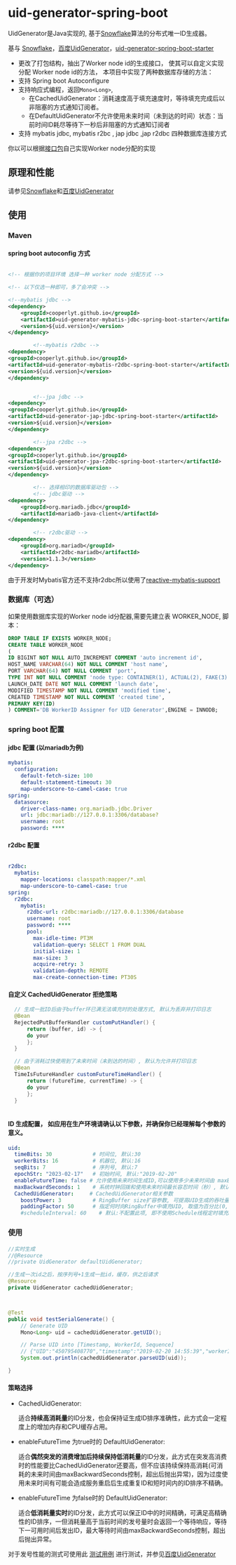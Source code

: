 
uid-generator-spring-boot
==========================

UidGenerator是Java实现的, 基于[Snowflake](https://github.com/twitter/snowflake)算法的分布式唯一ID生成器。

基与 [Snowflake](https://github.com/twitter/snowflake)，[百度UidGenerator](https://github.com/baidu/uid-generator)，[uid-generator-spring-boot-starter](https://github.com/wujun234/uid-generator-spring-boot-starter)


* 更改了打包结构，抽出了Worker node id的生成接口， 使其可以自定义实现分配 Worker node id的方法， 本项目中实现了两种数据库存储的方法：
* 支持 Spring boot Autoconfigure 
* 支持响应式编程，返回`Mono<Long>`, 
  * 在CachedUidGenerator：消耗速度高于填充速度时，等待填充完成后以非阻塞的方式通知订阅者。
  * 在DefaultUidGenerator不允许使用未来时间（未到达的时间）状态：当前时间ID耗尽等待下一秒后非阻塞的方式通知订阅者
* 支持 mybatis jdbc, mybatis r2bc , jap jdbc ,jap r2dbc 四种数据库连接方式

你以可以根据[接口包](https://github.com/cooperlyt/uid-generator-spring-boot/tree/master/uid-generator-api)自己实现Worker node分配的实现

## 原理和性能

请参见[Snowflake](https://github.com/twitter/snowflake)和[百度UidGenerator](https://github.com/baidu/uid-generator)

## 使用

### Maven 

#### spring boot autoconfig 方式
```xml

<!-- 根据你的项目环境 选择一种 worker node 分配方式 -->

<!-- 以下仅选一种即可，多了会冲突 -->

<!--mybatis jdbc -->
<dependency>
    <groupId>cooperlyt.github.io</groupId>
    <artifactId>uid-generator-mybatis-jdbc-spring-boot-starter</artifactId>
    <version>${uid.version}</version>
</dependency>

        <!--mybatis r2dbc -->
<dependency>
<groupId>cooperlyt.github.io</groupId>
<artifactId>uid-generator-mybatis-r2dbc-spring-boot-starter</artifactId>
<version>${uid.version}</version>
</dependency>


        <!--jpa jdbc -->
<dependency>
<groupId>cooperlyt.github.io</groupId>
<artifactId>uid-generator-jap-jdbc-spring-boot-starter</artifactId>
<version>${uid.version}</version>
</dependency>

        <!--jpa r2dbc -->
<dependency>
<groupId>cooperlyt.github.io</groupId>
<artifactId>uid-generator-jpa-r2dbc-spring-boot-starter</artifactId>
<version>${uid.version}</version>
</dependency>

        <!-- 选择相印的数据库驱动包 -->
        <!-- jdbc驱动 -->
<dependency>
    <groupId>org.mariadb.jdbc</groupId>
    <artifactId>mariadb-java-client</artifactId>
</dependency>

        <!-- r2dbc驱动 -->
<dependency>
    <groupId>org.mariadb</groupId>
    <artifactId>r2dbc-mariadb</artifactId>
    <version>1.1.3</version>
</dependency>

```
由于开发时Mybatis官方还不支持r2dbc所以使用了[reactive-mybatis-support](https://github.com/chenggangpro/reactive-mybatis-support)


### 数据库（可选）
如果使用数据库实现的Worker node id分配器,需要先建立表 WORKER_NODE, 脚本：
```sql
DROP TABLE IF EXISTS WORKER_NODE;
CREATE TABLE WORKER_NODE
(
ID BIGINT NOT NULL AUTO_INCREMENT COMMENT 'auto increment id',
HOST_NAME VARCHAR(64) NOT NULL COMMENT 'host name',
PORT VARCHAR(64) NOT NULL COMMENT 'port',
TYPE INT NOT NULL COMMENT 'node type: CONTAINER(1), ACTUAL(2), FAKE(3)',
LAUNCH_DATE DATE NOT NULL COMMENT 'launch date',
MODIFIED TIMESTAMP NOT NULL COMMENT 'modified time',
CREATED TIMESTAMP NOT NULL COMMENT 'created time',
PRIMARY KEY(ID)
) COMMENT='DB WorkerID Assigner for UID Generator',ENGINE = INNODB;
```

### spring boot 配置

#### jdbc  配置 (以mariadb为例)

```yml
mybatis:
  configuration:
    default-fetch-size: 100
    default-statement-timeout: 30
    map-underscore-to-camel-case: true
spring:
  datasource:
    driver-class-name: org.mariadb.jdbc.Driver
    url: jdbc:mariadb://127.0.0.1:3306/database?
    username: root
    password: ****
```

#### r2dbc 配置

```yml

r2dbc:
  mybatis:
    mapper-locations: classpath:mapper/*.xml
    map-underscore-to-camel-case: true
spring:
  r2dbc:
    mybatis:
      r2dbc-url: r2dbc:mariadb://127.0.0.1:3306/database
      username: root
      password: ****
      pool:
        max-idle-time: PT3M
        validation-query: SELECT 1 FROM DUAL
        initial-size: 1
        max-size: 3
        acquire-retry: 3
        validation-depth: REMOTE
        max-create-connection-time: PT30S

```

#### 自定义 CachedUidGenerator 拒绝策略 

```java
  // 生成一批ID后由于buffer环已满无法填充时的处理方式, 默认为丢弃并打印日志
  @Bean
  RejectedPutBufferHandler customPutHandler() {
      return (buffer, id) -> {
      do your
      };
  }

  // 由于消耗过快使用到了未来时间（未到达的时间）, 默认为允许并打印日志
  @Bean
  TimeIsFutureHandler customFutureTimeHandler() {
      return (futureTime, currentTime) -> {
      do your
      };
  }
  
```

#### ID 生成配置， 如应用在生产环境请确认以下参数，并确保你已经理解每个参数的意义。
```yml
uid:
  timeBits: 30             # 时间位, 默认:30
  workerBits: 16           # 机器位, 默认:16
  seqBits: 7               # 序列号, 默认:7
  epochStr: "2023-02-17"   # 初始时间, 默认:"2019-02-20"
  enableFutureTime: false # 允许使用未来时间生成ID,可以使用多少未来时间由 maxBackwardSeconds 控制， 默认: false
  maxBackwardSeconds: 1    # 系统时钟回拨和使用未来时间最长容忍时间（秒）, 默认:1
  CachedUidGenerator:     # CachedUidGenerator相关参数
    boostPower: 3          # RingBuffer size扩容参数, 可提高UID生成的吞吐量, 默认:3
    paddingFactor: 50      # 指定何时向RingBuffer中填充UID, 取值为百分比(0, 100), 默认为50
    #scheduleInterval: 60    # 默认:不配置此项, 即不使用Schedule线程定时填充buffer环. 如需使用, 请指定Schedule线程时间间隔, 单位:秒
```

### 使用

#### 

```java
//实时生成
//@Resource
//private UidGenerator defaultUidGenerator;

//生成一次id之后，按序列号+1生成一批id，缓存，供之后请求 
@Resource
private UidGenerator cachedUidGenerator;



@Test
public void testSerialGenerate() {
    // Generate UID
    Mono<Long> uid = cachedUidGenerator.getUID();

    // Parse UID into [Timestamp, WorkerId, Sequence]
    // {"UID":"450795408770","timestamp":"2019-02-20 14:55:39","workerId":"27","sequence":"2"}
    System.out.println(cachedUidGenerator.parseUID(uid));

}
```

#### 策略选择


* CachedUidGenerator:
  
  适合**持续高消耗量**的ID分发，也会保持证生成ID排序准确性，此方式会一定程度上的增加内存和CPU缓存占用。

* enableFutureTime 为true时的 DefaultUidGenerator:

  适合**偶然突发的消费增加后持续保持低消耗量**的ID分发，此方式在突发高消费时的性能要比CachedUidGenerator还要高，但不应该持续保持高消耗(可消耗的未来时间由maxBackwardSeconds控制，超出后抛出异常)，因为过度使用未来时间有可能会造成服务重启后生成重复ID和短时间内的ID排序不精确。

* enableFutureTime 为false时的 DefaultUidGenerator:
  
  适合**低消耗量实时**的ID分发，此方式可以保正ID中的时间精确，可满足高精确性的ID排序，一但消耗量高于当前时间的发号量时会返回一个等待响应，等待下一可用时间后发出ID，最大等待时间由maxBackwardSeconds控制，超出后抛出异常。

对于发号性能的测式可使用此 [测试用例](https://github.com/cooperlyt/uid-generator-spring-boot/tree/master/uid-generator-spring-boot-starter/src/test/java/io/github/cooperlyt/cloud/uid) 进行测试，并参见[百度UidGenerator](https://github.com/baidu/uid-generator)
